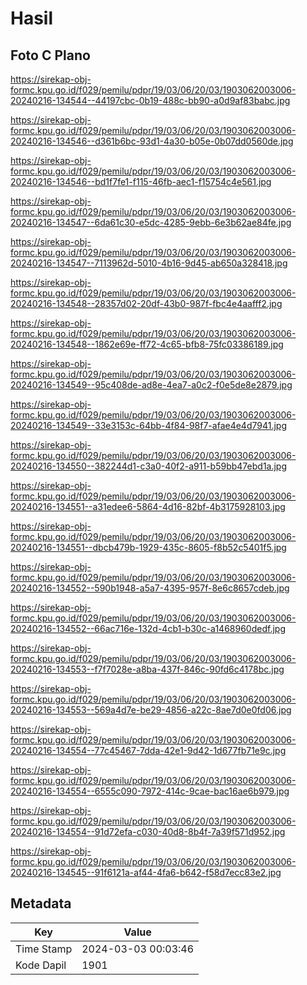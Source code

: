 # Hasil

## Foto C Plano

https://sirekap-obj-formc.kpu.go.id/f029/pemilu/pdpr/19/03/06/20/03/1903062003006-20240216-134544--44197cbc-0b19-488c-bb90-a0d9af83babc.jpg

https://sirekap-obj-formc.kpu.go.id/f029/pemilu/pdpr/19/03/06/20/03/1903062003006-20240216-134546--d361b6bc-93d1-4a30-b05e-0b07dd0560de.jpg

https://sirekap-obj-formc.kpu.go.id/f029/pemilu/pdpr/19/03/06/20/03/1903062003006-20240216-134546--bd1f7fe1-f115-46fb-aec1-f15754c4e561.jpg

https://sirekap-obj-formc.kpu.go.id/f029/pemilu/pdpr/19/03/06/20/03/1903062003006-20240216-134547--6da61c30-e5dc-4285-9ebb-6e3b62ae84fe.jpg

https://sirekap-obj-formc.kpu.go.id/f029/pemilu/pdpr/19/03/06/20/03/1903062003006-20240216-134547--7113962d-5010-4b16-9d45-ab650a328418.jpg

https://sirekap-obj-formc.kpu.go.id/f029/pemilu/pdpr/19/03/06/20/03/1903062003006-20240216-134548--28357d02-20df-43b0-987f-fbc4e4aafff2.jpg

https://sirekap-obj-formc.kpu.go.id/f029/pemilu/pdpr/19/03/06/20/03/1903062003006-20240216-134548--1862e69e-ff72-4c65-bfb8-75fc03386189.jpg

https://sirekap-obj-formc.kpu.go.id/f029/pemilu/pdpr/19/03/06/20/03/1903062003006-20240216-134549--95c408de-ad8e-4ea7-a0c2-f0e5de8e2879.jpg

https://sirekap-obj-formc.kpu.go.id/f029/pemilu/pdpr/19/03/06/20/03/1903062003006-20240216-134549--33e3153c-64bb-4f84-98f7-afae4e4d7941.jpg

https://sirekap-obj-formc.kpu.go.id/f029/pemilu/pdpr/19/03/06/20/03/1903062003006-20240216-134550--382244d1-c3a0-40f2-a911-b59bb47ebd1a.jpg

https://sirekap-obj-formc.kpu.go.id/f029/pemilu/pdpr/19/03/06/20/03/1903062003006-20240216-134551--a31edee6-5864-4d16-82bf-4b3175928103.jpg

https://sirekap-obj-formc.kpu.go.id/f029/pemilu/pdpr/19/03/06/20/03/1903062003006-20240216-134551--dbcb479b-1929-435c-8605-f8b52c5401f5.jpg

https://sirekap-obj-formc.kpu.go.id/f029/pemilu/pdpr/19/03/06/20/03/1903062003006-20240216-134552--590b1948-a5a7-4395-957f-8e6c8657cdeb.jpg

https://sirekap-obj-formc.kpu.go.id/f029/pemilu/pdpr/19/03/06/20/03/1903062003006-20240216-134552--66ac716e-132d-4cb1-b30c-a1468960dedf.jpg

https://sirekap-obj-formc.kpu.go.id/f029/pemilu/pdpr/19/03/06/20/03/1903062003006-20240216-134553--f7f7028e-a8ba-437f-846c-90fd6c4178bc.jpg

https://sirekap-obj-formc.kpu.go.id/f029/pemilu/pdpr/19/03/06/20/03/1903062003006-20240216-134553--569a4d7e-be29-4856-a22c-8ae7d0e0fd06.jpg

https://sirekap-obj-formc.kpu.go.id/f029/pemilu/pdpr/19/03/06/20/03/1903062003006-20240216-134554--77c45467-7dda-42e1-9d42-1d677fb71e9c.jpg

https://sirekap-obj-formc.kpu.go.id/f029/pemilu/pdpr/19/03/06/20/03/1903062003006-20240216-134554--6555c090-7972-414c-9cae-bac16ae6b979.jpg

https://sirekap-obj-formc.kpu.go.id/f029/pemilu/pdpr/19/03/06/20/03/1903062003006-20240216-134554--91d72efa-c030-40d8-8b4f-7a39f571d952.jpg

https://sirekap-obj-formc.kpu.go.id/f029/pemilu/pdpr/19/03/06/20/03/1903062003006-20240216-134545--91f6121a-af44-4fa6-b642-f58d7ecc83e2.jpg


## Metadata

| Key        | Value               |
| ---------- | ------------------- |
| Time Stamp | 2024-03-03 00:03:46 |
| Kode Dapil | 1901                |




